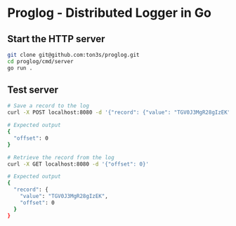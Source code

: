 # Proglog - Distributed Logger in Go

## Start the HTTP server

```bash
git clone git@github.com:ton3s/proglog.git
cd proglog/cmd/server
go run .
```

## Test server

```bash
# Save a record to the log
curl -X POST localhost:8080 -d '{"record": {"value": "TGV0J3MgR28gIzEK"}}'

# Expected output
{
  "offset": 0
}

# Retrieve the record from the log
curl -X GET localhost:8080 -d '{"offset": 0}'

# Expected output
{
  "record": {
    "value": "TGV0J3MgR28gIzEK",
    "offset": 0
  }
}
```
